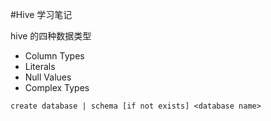 #Hive 学习笔记

hive 的四种数据类型

* Column Types
* Literals
* Null Values
* Complex Types

```  
create database | schema [if not exists] <database name>

